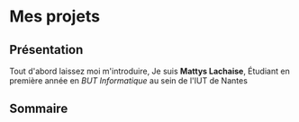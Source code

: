 # Mes projets 
## Présentation
Tout d'abord laissez moi m'introduire, Je suis **Mattys Lachaise**, Étudiant en première année en *BUT Informatique* au sein de l'IUT de Nantes
## Sommaire